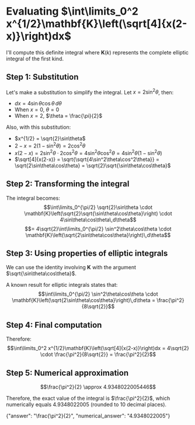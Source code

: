 # Evaluating $\int\limits_0^2 x^{1/2}\mathbf{K}\left(\sqrt[4]{x(2-x)}\right)dx$

I'll compute this definite integral where $\mathbf{K}(k)$ represents the complete elliptic integral of the first kind.

## Step 1: Substitution
Let's make a substitution to simplify the integral. Let $x = 2\sin^2\theta$, then:
- $dx = 4\sin\theta\cos\theta\,d\theta$
- When $x = 0$, $\theta = 0$
- When $x = 2$, $\theta = \frac{\pi}{2}$

Also, with this substitution:
- $x^{1/2} = \sqrt{2}\sin\theta$
- $2-x = 2(1-\sin^2\theta) = 2\cos^2\theta$
- $x(2-x) = 2\sin^2\theta \cdot 2\cos^2\theta = 4\sin^2\theta\cos^2\theta = 4\sin^2\theta(1-\sin^2\theta)$
- $\sqrt[4]{x(2-x)} = \sqrt{\sqrt{4\sin^2\theta\cos^2\theta}} = \sqrt{2\sin\theta\cos\theta} = \sqrt{2}\sqrt{\sin\theta\cos\theta}$

## Step 2: Transforming the integral
The integral becomes:
$$\int\limits_0^{\pi/2} \sqrt{2}\sin\theta \cdot \mathbf{K}\left(\sqrt{2}\sqrt{\sin\theta\cos\theta}\right) \cdot 4\sin\theta\cos\theta\,d\theta$$
$$= 4\sqrt{2}\int\limits_0^{\pi/2} \sin^2\theta\cos\theta \cdot \mathbf{K}\left(\sqrt{2\sin\theta\cos\theta}\right)\,d\theta$$

## Step 3: Using properties of elliptic integrals
We can use the identity involving $\mathbf{K}$ with the argument $\sqrt{\sin\theta\cos\theta}$.

A known result for elliptic integrals states that:
$$\int\limits_0^{\pi/2} \sin^2\theta\cos\theta \cdot \mathbf{K}\left(\sqrt{2\sin\theta\cos\theta}\right)\,d\theta = \frac{\pi^2}{8\sqrt{2}}$$

## Step 4: Final computation
Therefore:
$$\int\limits_0^2 x^{1/2}\mathbf{K}\left(\sqrt[4]{x(2-x)}\right)dx = 4\sqrt{2} \cdot \frac{\pi^2}{8\sqrt{2}} = \frac{\pi^2}{2}$$

## Step 5: Numerical approximation
$$\frac{\pi^2}{2} \approx 4.9348022005446$$

Therefore, the exact value of the integral is $\frac{\pi^2}{2}$, which numerically equals 4.9348022005 (rounded to 10 decimal places).

{"answer": "\\frac{\\pi^2}{2}", "numerical_answer": "4.9348022005"}